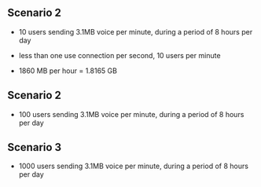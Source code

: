 
## Scenario 2

* 10 users sending 3.1MB voice per minute, during a period of 8 hours per day

* less than one use connection per second, 10 users per minute

* 1860 MB per hour = 1.8165 GB


## Scenario 2

* 100 users sending 3.1MB voice per minute, during a period of 8 hours per day


## Scenario 3

* 1000 users sending 3.1MB voice per minute, during a period of 8 hours per day